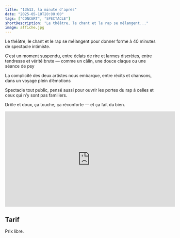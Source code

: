 ```yaml
---
title: "13h13, la minute d'après"
date: "2025-05-10T20:00:00"
tags: ["CONCERT", "SPECTACLE"]
shortDescription: "Le théâtre, le chant et le rap se mélangent..."
image: affiche.jpg
---
```


Le théâtre, le chant et le rap se mélangent pour donner forme à 40 minutes de spectacle intimiste.

C’est un moment suspendu, entre éclats de rire et larmes discrètes, entre tendresse et vérité brute — comme un câlin, une douce claque ou une séance de psy

La complicité des deux artistes nous embarque, entre récits et chansons, dans un voyage plein d’émotions

Spectacle tout public, pensé aussi pour ouvrir les portes du rap à celles et ceux qui n’y sont pas familiers.

Drôle et doux, ça touche, ça réconforte — et ça fait du bien.

<iframe width="560" height="315" src="https://www.youtube-nocookie.com/embed/v4XUnVO1w2M?si=pbFIVpb5UuXBACWe" title="YouTube video player" frameborder="0" allow="accelerometer; autoplay; clipboard-write; encrypted-media; gyroscope; picture-in-picture; web-share" referrerpolicy="strict-origin-when-cross-origin" allowfullscreen></iframe>

## Tarif

Prix libre.
